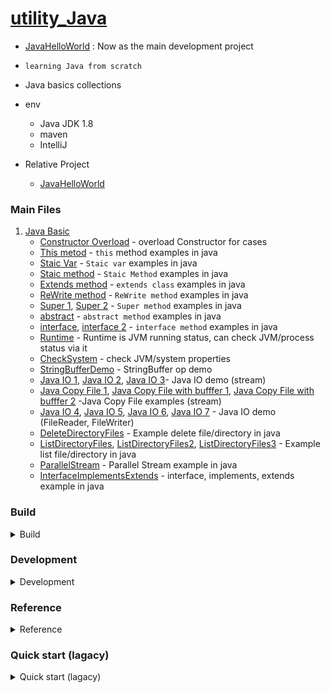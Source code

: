 # [utility_Java](https://github.com/yennanliu/utility_Java/tree/master/src/java/main/JavaBasics)
- [JavaHelloWorld](https://github.com/yennanliu/JavaHelloWorld) : Now as the main development project 
- `learning Java from scratch`
- Java basics collections
- env
	- Java JDK 1.8
	- maven
	- IntelliJ

- Relative Project
	- [JavaHelloWorld](https://github.com/yennanliu/JavaHelloWorld)

### Main Files
1. [Java Basic](https://github.com/yennanliu/utility_Java/tree/master/src/java/main/JavaBasics)
	- [Constructor Overload](https://github.com/yennanliu/utility_Java/blob/master/src/java/main/JavaBasics/ConstructorOverload.java) - overload Constructor for cases 
	- [This metod](https://github.com/yennanliu/utility_Java/blob/master/src/java/main/JavaBasics/ThisDemo.java) - `this` method examples in java
	- [Staic Var](https://github.com/yennanliu/utility_Java/blob/master/src/java/main/JavaBasics/StaicVar.java) - `Staic var` examples in java
	- [Staic method](https://github.com/yennanliu/utility_Java/blob/master/src/java/main/JavaBasics/StaicMethod.java) - `Staic Method` examples in java
	- [Extends method](https://github.com/yennanliu/utility_Java/blob/master/src/java/main/JavaBasics/Extends.java) - `extends class` examples in java
	- [ReWrite method](https://github.com/yennanliu/utility_Java/blob/master/src/java/main/JavaBasics/ReWrite.java) - `ReWrite method` examples in java
	- [Super 1](https://github.com/yennanliu/utility_Java/blob/master/src/java/main/JavaBasics/Super_1.java), [Super 2](https://github.com/yennanliu/utility_Java/blob/master/src/java/main/JavaBasics/Super_2.java) - `Super method` examples in java
	- [abstract](https://github.com/yennanliu/utility_Java/blob/master/src/java/main/JavaBasics/abstractDemo.java) - `abstract method` examples in java
	- [interface](https://github.com/yennanliu/utility_Java/blob/master/src/java/main/JavaBasics/interfaceDemo.java), [interface 2](https://github.com/yennanliu/utility_Java/blob/master/src/java/main/JavaBasics/interfaceDemo2.java) - `interface method` examples in java
	- [Runtime](https://github.com/yennanliu/utility_Java/blob/master/src/java/main/JavaBasics/CheckRuntime.java) - Runtime is JVM running status, can check JVM/process status via it
	- [CheckSystem](https://github.com/yennanliu/utility_Java/blob/master/src/java/main/JavaBasics/CheckSystem.java) - check JVM/system properties
	- [StringBufferDemo](https://github.com/yennanliu/utility_Java/blob/master/src/java/main/JavaBasics/StringBufferDemo.java) - StringBuffer op demo
	- [Java IO 1](https://github.com/yennanliu/utility_Java/blob/master/src/java/main/JavaBasics/JavaIO_1.java), [Java IO 2](https://github.com/yennanliu/utility_Java/blob/master/src/java/main/JavaBasics/JavaIO_2.java), [Java IO 3](https://github.com/yennanliu/utility_Java/blob/master/src/java/main/JavaBasics/JavaIO_3.java)- Java IO demo (stream)
	- [Java Copy File 1](https://github.com/yennanliu/utility_Java/blob/master/src/java/main/JavaBasics/JavaCopyFile_1.java), [Java Copy File with bufffer 1](https://github.com/yennanliu/utility_Java/blob/master/src/java/main/JavaBasics/JavaCopyFileBuffer_1.java), [Java Copy File with bufffer 2](https://github.com/yennanliu/utility_Java/blob/master/src/java/main/JavaBasics/JavaCopyFileBuffer_2.java) -Java Copy File examples (stream)
	-  [Java IO 4](https://github.com/yennanliu/utility_Java/blob/master/src/java/main/JavaBasics/JavaIO_4.java), [Java IO 5](https://github.com/yennanliu/utility_Java/blob/master/src/java/main/JavaBasics/JavaIO_5.java), [Java IO 6](https://github.com/yennanliu/utility_Java/blob/master/src/java/main/JavaBasics/JavaIO_6.java), [Java IO 7](https://github.com/yennanliu/utility_Java/blob/master/src/java/main/JavaBasics/JavaIO_7.java) - Java IO demo (FileReader, FileWriter)
	- [DeleteDirectoryFiles](https://github.com/yennanliu/utility_Java/blob/master/src/java/main/JavaBasics/DeleteDirectoryFiles.java) - Example delete file/directory in java
	- [ListDirectoryFiles](https://github.com/yennanliu/utility_Java/blob/master/src/java/main/JavaBasics/ListDirectoryFiles.java), [ListDirectoryFiles2](https://github.com/yennanliu/utility_Java/blob/master/src/java/main/JavaBasics/ListDirectoryFiles2.java), [ListDirectoryFiles3](https://github.com/yennanliu/utility_Java/blob/master/src/java/main/JavaBasics/ListDirectoryFiles3.java) - Example list file/directory in java
	- [ParallelStream](https://github.com/yennanliu/utility_Java/blob/master/src/java/main/JavaBasics/ParallelStream.java) - Parallel Stream example in java
	- [InterfaceImplementsExtends](https://github.com/yennanliu/utility_Java/blob/master/src/java/main/JavaBasics/InterfaceImplementsExtends.java) - interface, implements, extends example in java

### Build

<details>
<summary>Build</summary>

- dev

</details>


### Development

<details>
<summary>Development</summary>

#### Create the Project
```bash
mvn archetype:generate -DgroupId=com.yen.JavaBasics -DartifactId=utility-java -DarchetypeArtifactId=maven-archetype-quickstart -DarchetypeVersion=1.4 -DinteractiveMode=false
```
</details>

### Reference 

<details>
<summary>Reference</summary>

- http://www.runoob.com/sqlite/sqlite-java.html
- https://github.com/OSE-Lab/learning-spark/tree/master/examples-java
- https://stackoverflow.com/questions/22252534/how-to-run-a-spark-java-program-from-command-line
- https://stackoverflow.com/questions/23308493/how-to-download-mysql-jdbc-jar-file-on-centos
- https://github.com/databricks/learning-spark/tree/master/src/main/java/com/oreilly/learningsparkexamples/java
- https://github.com/endymecy/spark-ml-source-analysis

### Spark Java Tutorial 
- https://github.com/jleetutorial/sparkTutorial
- apache-spark-course-with-java
	- https://www.udemy.com/apache-spark-course-with-java/

### Java tutorial in 6 hours 
- http://www.codedata.com.tw/java/java-tutorial-the-1st-class-1-jdk-versions-and-implementations/
- https://github.com/codedata/JavaTutorial

### Packages
- https://mvnrepository.com/artifact/org.apache.spark/spark-core_2.11/2.3.0

### Maven
- https://maven.apache.org/guides/getting-started/maven-in-five-minutes.html
- https://maven.apache.org/guides/getting-started/

</details>


### Quick start (lagacy)

<details>
<summary>Quick start (lagacy)</summary>

```bash
# --- run the simplist app --- 
# compile 
$ javac HelloWorld.java
# run java application  
$ java HelloWorld
```

```bash
# --- work with DB ---
# please download SQLiteJDBC and save as current route :
# https://bitbucket.org/xerial/sqlite-jdbc/downloads/ 
$ javac SQLiteJDBC.java
$ javac SQLiteJDBC_creat_table.java
$ javac SQLiteJDBC_insert_to_table.java
$ java -classpath ".:sqlite-jdbc-3.21.0.jar" SQLiteJDBC
$ java -classpath ".:sqlite-jdbc-3.21.0.jar" SQLiteJDBC_creat_table
$ java -classpath ".:sqlite-jdbc-3.21.0.jar" SQLiteJDBC_insert_to_table
$ sqlite3 test.db 'select * from company;'
# output 
# 1|Paul|32|California|20000.0
# 2|Allen|25|Texas|15000.0
# 3|Teddy|23|Norway|20000.0
# 4|Mark|25|Rich-Mond |65000.0

```

```bash
# --- work with package ---
# please check the file structure is as below
#├── package_animals
#   ├── Animal.java
#   └── MammalInt.java
# compile 
$ javac package_animals/MammalInt.java
$ javac package_animals/Animal.java
# run java application under package : package_animals
$ java package_animals/MammalInt
# output 
# Mammal eats
# Mammal travels
```

```bash
# --- work with spark --- 
#### set up mysql ####
$ mysql.server start  (mysql server should start locally at mysql://127.0.0.1 default )
# access local mysql
$ mysql -u root 
# select DB
mysql> use mysql; 
# create table 
mysql> create table testData(name varchar(32) not null , value varchar(32) not null);
# show table data 
mysql> select * from testData;
Empty set (0.00 sec)

#### set up spark ####
# please make sure you've downloaded spark core library via https://spark.apache.org/downloads.html and save that  at : /Users/$USER/spark/
# please download Mysql JDBC jar and put it to the "classpath" location via https://stackoverflow.com/questions/23308493/how-to-download-mysql-jdbc-jar-file-on-centos
# compile 
$ javac -classpath  ".:/Users/$USER/spark/jars/*"  Spark_Mysql_demo.java 
# run java application  
$ java -classpath  ".:/Users/$USER/spark/jars/*"  Spark_Mysql_demo
# back to mysql and query the output 
mysql> select * from testData;
+------+-------+
| name | value |
+------+-------+
| a    | abcd  |
| b    | abcd  |
+------+-------+
2 rows in set (0.00 sec)

mysql> 

```

```bash
# --- work with spark  ML --- 

# compile 
$ javac -classpath  ".:/Users/$USER/spark/jars/*" Spark_LinearRegression_ElasticNet_Demo.java 
# run java application  
$ java -classpath  ".:/Users/$USER/spark/jars/*"  Spark_LinearRegression_ElasticNet_Demo
# output
2018-05-26 07:38:16 INFO  DAGScheduler:54 - Job 6 finished: show at Spark_LinearRegression_ElasticNet_Demo.java:69, took 0.067516 s
+--------------------+
|           residuals|
+--------------------+
|  -9.889232683103197|
|  0.5533794340053554|
|  -5.204019455758823|
| -20.566686715507508|
|    -9.4497405180564|
|  -6.909112502719486|
|  -10.00431602969873|
|   2.062397807050484|
|  3.1117508432954772|
| -15.893608229419382|
|  -5.036284254673026|
|   6.483215876994333|
|  12.429497299109002|
|  -20.32003219007654|
| -2.0049838218725005|
| -17.867901734183793|
|   7.646455887420495|
| -2.2653482182417406|
|-0.10308920436195645|
|  -1.380034070385301|
+--------------------+
only showing top 20 rows

RMSE: 10.189077167598475
r2: 0.022861466913958184

```

#### Quick Start (with Maven)

```bash
# ref 
# https://www.mkyong.com/maven/how-to-create-a-java-project-with-maven/

# step 1) set up JAVA project via mvn 
$ mvn archetype:generate -DgroupId=com.yen.javadev -DartifactId=maven-first-java-project -DarchetypeArtifactId=maven-archetype-quickstart -DinteractiveMode=false

# step 2) Code your APP 
# in this demo : 
# src/main/java/com/yen/javadev/APP.java
# src/test/java/com/yen/javadev/APPTest.java

# step 2') UPDATE POM 
# pom.xml 

# step 3) Maven Build
$ mvn package

# step 4) package  
$ mvn clean package

# step 5) run the APP

$ java -jar target/maven-first-java-project-1.0-SNAPSHOT.jar 123456
# output 
# 8d969eef6ecad3c29a3a629280e686cf0c3f5d5a86aff3ca12020c923adc6c92

$ java -jar target/maven-first-java-project-1.0-SNAPSHOT.jar 99999
# output 
# fd5f56b40a79a385708428e7b32ab996a681080a166a2206e750eb4819186145

```

</details>

